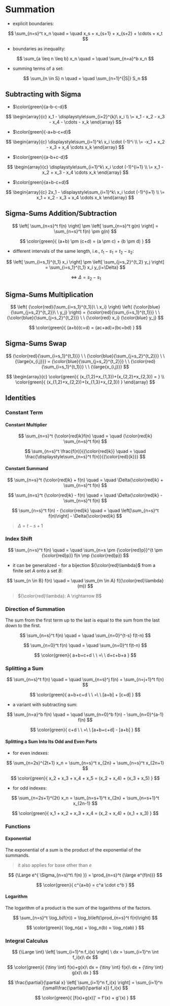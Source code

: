 # Summation

- explicit boundaries:

$$
\sum_{n=s}^t x_n
\quad = \quad
x_s + x_{s+1} + x_{s+2} + \cdots + x_t
$$

- boundaries as inequality:

$$
\sum_{a \leq n \leq b} x_n
\quad = \quad
\sum_{n=a}^b x_n
$$

- summing terms of a set:

$$
\sum_{n \in S} n
\quad = \quad
\sum_{n=1}^{|S|} S_n
$$

<!--
- a set defined with set-builder notation:

$$
\sum_{ n \in \\{ i:\ i \in [a,b] \\} }
x_n
\quad = \quad
\sum_{n=a}^b x_n
$$
-->

## Subtracting with Sigma

- $\color{green}{a-b-c-d}$

$$
\begin{array}{c}
x_1 - \displaystyle\sum_{i=2}^{k}\ x_i
\\
\=
x_1 - x_2 - x_3 - x_4 - \cdots - x_k
\end{array}
$$

- $\color{green}{-a+b-c+d}$

$$
\begin{array}{c}
\displaystyle\sum_{i=1}^k\ x_i \cdot (-1)^i
\\
\=
-x_1 + x_2 - x_3 + x_4 \cdots x_k
\end{array}
$$

- $\color{green}{a-b+c-d}$

$$
\begin{array}{c}
\displaystyle\sum_{i=1}^k\ x_i \cdot (-1)^{i+1}
\\
\=
x_1 - x_2 + x_3 - x_4 \cdots x_k
\end{array}
$$

- $\color{green}{a+b-c+d}$

$$
\begin{array}{c}
2x_1 - \displaystyle\sum_{i=1}^k\ x_i \cdot (-1)^{i+1}
\\
\=
x_1 + x_2 - x_3 + x_4 \cdots x_k
\end{array}
$$

## Sigma-Sums Addition/Subtraction

$$
\left[
\sum_{n=s}^t f(n)
\right] \pm \left[
\sum_{n=s}^t g(n)
\right] = \sum_{n=s}^t
f(n) \pm g(n)
$$

$$
\color{green}{
(a+b) \pm (c+d) =
(a \pm c) + (b \pm d)
}
$$

- different intervals of the same length, i.e., $t_1-s_1 = t_2-s_2$:

$$
\left[
\sum_{i=s_1}^{t_1} x_i
\right] \pm \left[
\sum_{j=s_2}^{t_2} y_j
\right] = \sum_{i=s_1}^{t_1}
x_i y_{i+\Delta}
$$

$$
\iff \Delta = s_2 - s_1
$$

## Sigma-Sums Multiplication

$$
\left(
{\color{red}{\sum_{i=s_1}^{t_1}}\ \ x_i}
\right) \left(
{\color{blue}{\sum_{j=s_2}^{t_2}}\ \ y_j}
\right) =
{\color{red}{\sum_{i=s_1}^{t_1}}}
\ \ {\color{blue}{\sum_{j=s_2}^{t_2}}}
\ \ {\color{red} x_i} {\color{blue} y_j}
$$

$$
\color{green}{
(a+b)(c+d) = (ac+ad)+(bc+bd)
}
$$

## Sigma-Sums Swap

$$
{\color{red}{\sum_{i=s_1}^{t_1}}}
\ \ {\color{blue}{\sum_{j=s_2}^{t_2}}}
\ \ {\large{x_{i,j}}} =
{\color{blue}{\sum_{j=s_2}^{t_2}}}
\ \ {\color{red}{\sum_{i=s_1}^{t_1}}}
\ \ {\large{x_{i,j}}}
$$

$$
\begin{array}{c}
\color{green}{
(x_{1,2}+x_{1,3})+(x_{2,2}+x_{2,3}) =
}
\\
\color{green}{
(x_{1,2}+x_{2,2})+(x_{1,3}+x_{2,3})
}
\end{array}
$$

## Identities

### Constant Term

#### Constant Multiplier

$$
\sum_{n=s}^t {\color{red}k}f(n)
\quad = \quad
{\color{red}k} \sum_{n=s}^t f(n)
$$

$$
\sum_{n=s}^t \frac{f(n)}{{\color{red}k}}
\quad = \quad
\frac{\displaystyle\sum_{n=s}^t f(n)}{{\color{red}{k}}}
$$

#### Constant Summand

$$
\sum_{n=s}^t {\color{red}k} + f(n)
\quad = \quad
\Delta{\color{red}k} +
\sum_{n=s}^t f(n)
$$

$$
\sum_{n=s}^t {\color{red}k} - f(n)
\quad = \quad
\Delta{\color{red}k} -
\sum_{n=s}^t f(n)
$$

$$
\sum_{n=s}^t f(n) - {\color{red}k}
\quad = \quad
\left[\sum_{n=s}^t f(n)\right] -
\Delta{\color{red}k}
$$

> $\Delta = t-s+1$

### Index Shift

$$
\sum_{n=s}^t f(n)
\quad = \quad
\sum_{n=s \pm {\color{red}p}}^{t \pm {\color{red}p}}
f(n \mp {\color{red}p})
$$

- it can be generalized - for a bijection ${\color{red}\lambda}$ from a finite set $A$ onto a set $B$:

$$
\sum_{n \in B} f(n)
\quad = \quad
\sum_{m \in A} f({\color{red}\lambda}(m))
$$

> ${\color{red}\lambda}: A \rightarrow B$

### Direction of Summation

The sum from the first term up to the last is equal to the sum from the last down to the first.

$$
\sum_{n=s}^t f(n)
\quad = \quad
\sum_{n=0}^{t-s} f(t-n)
$$

$$
\sum_{n=0}^t f(n)
\quad = \quad
\sum_{n=0}^t f(t-n)
$$

$$
\color{green}{
a+b+c+d
\ \ =\ \ 
d+c+b+a
}
$$

### Splitting a Sum

$$
\sum_{n=s}^t f(n)
\quad = \quad
\sum_{n=s}^j f(n) +
\sum_{n=j+1}^t f(n)
$$

$$
\color{green}{
a+b+c+d
\ \ =\ \ 
[a+b] + [c+d]
}
$$

- a variant with subtracting sum:

$$
\sum_{n=a}^b f(n)
\quad = \quad
\sum_{n=0}^b f(n) -
\sum_{n=0}^{a-1} f(n)
$$

$$
\color{green}{
c+d
\ \ =\ \ 
[a+b+c+d] - [a+b]
}
$$

#### Splitting a Sum Into Its Odd and Even Parts

- for even indexes:

$$
\sum_{n=2s}^{2t+1} x_n =
\sum_{n=s}^t x_{2n} +
\sum_{n=s}^t x_{2n+1}
$$

$$
\color{green}{
x_2 + x_3 + x_4 + x_5 =
(x_2 + x_4) + (x_3 + x_5)
}
$$

- for odd indexes:

$$
\sum_{n=2s+1}^{2t} x_n =
\sum_{n=s+1}^t x_{2n} +
\sum_{n=s+1}^t x_{2n-1}
$$

$$
\color{green}{
x_1 + x_2 + x_3 + x_4 =
(x_2 + x_4) + (x_1 + x_3)
}
$$

### Functions

#### Exponential

The exponential of a sum is the product of the exponential of the summands.

> it also applies for base other than $e$

$$
{\Large e^{
\Sigma_{n=s}^t\ f(n)
}} = \prod_{n=s}^t {\large e^{f(n)}}
$$

$$
\color{green}{
c^{a+b} = c^a \cdot c^b
}
$$

#### Logarithm

The logarithm of a product is the sum of the logarithms of the factors.

$$
\sum_{n=s}^t \log_b(f(n)) =
\log_b\left(\prod_{n=s}^t f(n)\right)
$$

$$
\color{green}{
\log_n(a) + \log_n(b) = \log_n(ab)
}
$$

### Integral Calculus

$$
{\Large \int} \left[
\sum_{i=1}^n f_i(x)
\right]
\ dx =
\sum_{i=1}^n \int f_i(x)\ dx
$$

$$
\color{green}{
{\tiny \int} f(x)+g(x)\ dx =
{\tiny \int} f(x)\ dx +
{\tiny \int} g(x)\ dx
}
$$

$$
\frac{\partial}{\partial x}
\left[
\sum_{i=1}^n f_i(x)
\right] =
\sum_{i=1}^n
{\small\frac{\partial}{\partial x}}
f_i(x)
$$

$$
\color{green}{
[f(x)+g(x)]' = f'(x) + g'(x)
}
$$



